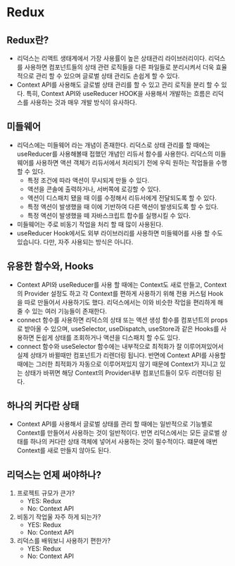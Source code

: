 # Redux

## Redux란?

- 리덕스는 리액트 생태계에서 가장 사용률이 높은 상태관리 라이브러리이다. 리덕스를 사용하면 컴포넌트들의 상태 관련 로직들을 다른 파일들로 분리시켜서 더욱 효율적으로 관리 할 수 있으며 글로벌 상태 관리도 손쉽게 할 수 있다.
- Context API를 사용해도 글로벌 상태 관리를 할 수 있고 관리 로직을 분리 할 수 있다. 특히, Context API와 useReducer HOOK을 사용해서 개발하는 흐름은 리덕스를 사용하는 것과 매우 개발 방식이 유사하다.

## 미들웨어

- 리덕스에는 미들웨어 라는 개념이 존재한다. 리덕스로 상태 관리를 할 때에는 useReducer를 사용해볼때 접했던 개념인 리듀서 함수를 사용한다. 리덕스의 미들웨어를 사용하면 액션 객체가 리듀서에서 처리되기 전에 우릭 원하는 작업들을 수행할 수 있다.
    + 특정 조건에 따라 액션이 무시되게 만들 수 있다.
    + 액션을 콘솔에 출력하거나, 서버쪽에 로깅할 수 있다.
    + 액션이 디스패치 됐을 때 이를 수정해서 리듀서에게 전달되도록 할 수 있다.
    + 특정 액션이 발생했을 때 이에 기반하여 다른 액션이 발생되도록 할 수 있다.
    + 특정 액션이 발생했을 떼 자바스크립트 합수를 실행시킬 수 있다.
- 미들웨어는 주로 비동기 작업을 처리 할 때 많이 사용된다.
- useReducer Hook에서도 외부 라이브러리를 사용하면 미들웨어를 사용 할 수도 있습니다. 다만, 자주 사용되는 방식은 아니다.

## 유용한 함수와, Hooks

- Context API와 useReducer를 사용 할 때에는 Context도 새로 만들고, Context의 Provider 설정도 하고 각 Context를 편하게 사용하기 위해 전용 커스텀 Hook을 따로 만들어서 사용하기도 했다. 리덕스에서는 이와 비슷한 작업을 편리하게 해줄 수 있는 여러 기능들이 존재한다. 
- connect 함수를 사용하면 리덕스의 상태 또는 액션 생성 함수를 컴포넌트의 props로 받아올 수 있으며, useSelector, useDispatch, useStore과 같은 Hooks를 사용하면 돈쉽게 상태를 조회하거나 액션을 디스패치 할 수도 있다.
- connect 함수와 useSelector 함수에는 내부적으로 최적화가 잘 이루어져있어서 실제 상태가 바뀔때만 컴포넌트가 리렌더링 됩니다. 반면에 Context API를 사용할 때에는 그러한 최적화가 자동으로 이루어져있지 않기 때문에 Context가 지니고 있는 상태가 바뀌면 해당 Context의 Provider내부 컴포넌트들이 모두 리렌더링 된다.

## 하나의 커다란 상태

- Context API를 사용해서 글로벌 상태를 관리 할 때에는 일반적으로 기능별로 Context를 만들어서 사용하는 것이 일반적이다. 반면 리덕스에서는 모든 글로벌 상태를 하나의 커다란 상태 객체에 넣어서 사용하는 것이 필수적이다. 떄문에 매번 Context를 새로 만들지 않아도 된다.

## 리덕스는 언제 써야하나?

1. 프로젝트 규모가 큰가?
    +   YES: Redux
    +   No: Context API
2. 비동기 작업울 자주 하게 되는가?
    +   YES: Redux
    +   No: Context API
3. 리덕스를 배워보니 사용하기 편한가?
    +   YES: Redux
    +   No: Context API